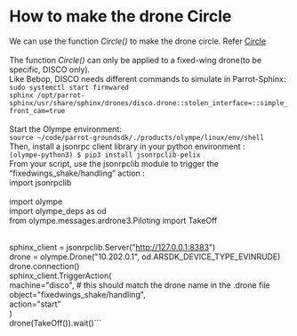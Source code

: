 How to make the drone Circle
=============================
We can use the function _Circle()_ to make the drone circle. Refer <a href="https://developer.parrot.com/docs/olympe/arsdkng_ardrone3_piloting.html?highlight=circle#olympe.messages.ardrone3.Piloting.Circle" rel="nofollow noopener">Circle</a>
<br>
<br> The function _Circle()_ can only be applied to a fixed-wing drone(to be specific, DISCO only).
<br> Like Bebop, DISCO needs different commands to simulate in Parrot-Sphinx:
<br>`sudo systemctl start firmwared`
<br>`sphinx /opt/parrot-sphinx/usr/share/sphinx/drones/disco.drone::stolen_interface=::simple_front_cam=true`
<br>
<br> Start the Olympe environment:
<br>`source ~/code/parrot-groundsdk/./products/olympe/linux/env/shell`
<br>Then, install a jsonrpc client library in your python environment :
<br> `(olympe-python3) $ pip3 install jsonrpclib-pelix`
<br> From your script, use the jsonrpclib module to trigger the “fixedwings_shake/handling” action :
 <br>       import jsonrpclib  
<br>    import olympe
<br>    import olympe_deps as od
<br>    from olympe.messages.ardrone3.Piloting import TakeOff

<br>    sphinx_client = jsonrpclib.Server("http://127.0.0.1:8383")
<br>    drone = olympe.Drone("10.202.0.1", od.ARSDK_DEVICE_TYPE_EVINRUDE)
<br>    drone.connection()
<br>    sphinx_client.TriggerAction(
<br>        machine="disco",   # this should match the drone name in the .drone file
    <br>    object="fixedwings_shake/handling",
   <br>    action="start"
<br>    )
<br>    drone(TakeOff()).wait()```

